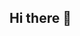 ## Hi there 👋

<!--
**davidjyeo/davidjyeo** is a ✨ _special_ ✨ repository because its `README.md` (this file) appears on your GitHub profile.

Here are some ideas to get you started:

### Technologies
- <img src="https://cdn.jsdelivr.net/gh/devicons/devicon@latest/icons/azuredevops/azuredevops-original.svg" />

- 🔭 I’m currently working on ...
- 🌱 I’m currently learning ...
- 👯 I’m looking to collaborate on ...
- 🤔 I’m looking for help with ...
- 💬 Ask me about ...
- 📫 How to reach me: ...
- 😄 Pronouns: ...
- ⚡ Fun fact: ...
-->

